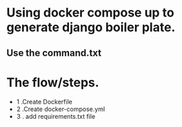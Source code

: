 # Using docker compose up to generate django boiler plate.

## Use the command.txt 

# The flow/steps.
- 1 .Create Dockerfile
- 2 .Create docker-compose.yml
- 3 . add requirements.txt file